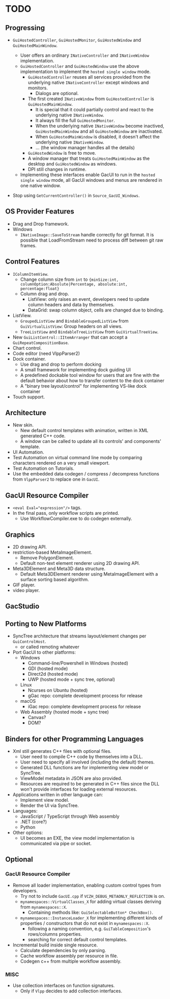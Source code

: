 # TODO

## Progressing

- `GuiHostedController`, `GuiHostedMonitor`, `GuiHostedWindow` and `GuiHostedMainWindow`.
  - User offers an ordinary `INativeController` and `INativeWindow` implementation.
  - `GuiHostedController` and `GuiHostedWindow` use the above implementation to implement the `hosted single window` mode.
    - `GuiHostedController` reuses all services provided from the underlying native `INativeController` except windows and monitors.
      - Dialogs are optional.
    - The first created `INativeWindow` from `GuiHostedController` is `GuiHostedMainWindow`.
      - It is special that it could partially control and react to the underlying native `INativeWindow`.
      - It always fill the full `GuiHostedMonitor`.
      - When the underlying native `INativeWindow` become inactived, `GuiHostedMainWindow` and all `GuiHostedWindow` are inactivated.
      - When `GuiHostedMainWindow` is disabled, it doesn't affect the underlying native `INativeWindow`.
      - ... (the window manager handles all the details)
    - `GuiHostedWindow` is free to move.
    - A window manager that treats `GuiHostedMainWindow` as the desktop and `GuiHostedWindow` as windows.
    - DPI still changes in runtime.
  - Implementing these interfaces enable GacUI to run in the `hosted single window` mode, all GacUI windows and menus are rendered in one native window.

- Stop using `GetCurrentController()` in `Source_GacUI_Windows`.

## OS Provider Features

- Drag and Drop framework.
- Windows
  - `INativeImage::SaveToStream` handle correctly for git format. It is possible that LoadFromStream need to process diff between git raw frames.

## Control Features

- `IColumnItemView`.
  - Change column size from `int` to `{minSize:int, columnOption:Absolute|Percentage, absolute:int, percentage:float}`
  - Column drag and drop.
    - ListView: only raises an event, developers need to update column headers and data by themselves.
    - DataGrid: swap column object, cells are changed due to binding.
- ListView.
  - `GroupedListView` and `BindableGroupedListView` from `GuiVirtualListView`: Group headers on all views.
  - `TreeListView` and `BindableTreeListView` from `GuiVirtualTreeView`.
- New `GuiListControl::IItemArranger` that can accept a `GuiRepeatCompositionBase`.
- Chart control.
- Code editor (need VlppParser2)
- Dock container.
  - Use drag and drop to perform docking
  - A small framework for implementing dock guiding UI
  - A predefined dockable tool window for users that are fine with the default behavior about how to transfer content to the dock container
  - A "binary tree layout/control" for implementing VS-like dock container
- Touch support.

## Architecture

- New skin.
  - New default control templates with animation, written in XML generated C++ code.
  - A window can be called to update all its controls' and components' template.
- UI Automation.
- Test Automation on virtual command line mode by comparing characters rendered on a very small viewport.
- Test Automation on Tutorials.
- Use the embedded data codegen / compress / decompress functions from `VlppParser2` to replace one in `GacUI`.

## GacUI Resource Compiler

- `<eval Eval="expression"/>` tags.
- In the final pass, only workflow scripts are printed.
  - Use WorkflowCompiler.exe to do codegen externally.

## Graphics

- 2D drawing API.
- restriction-based MetaImageElement.
  - Remove PolygonElement.
  - Default non-text element renderer using 2D drawing API.
- Meta3DElement and Meta3D data structure.
  - Default Meta3DElement renderer using MetaImageElement with a surface sorting based algorithm.
- GIF player.
- video player.

## GacStudio

## Porting to New Platforms

- SyncTree architecture that streams layout/element changes per `GuiControlHost`.
  - or called remoting whatever
- Port GacUI to other platforms:
  - Windows
    - Command-line/Powershell in Windows (hosted)
    - GDI (hosted mode)
    - Direct2d (hosted mode)
    - UWP (hosted mode + sync tree, optional)
  - Linux
    - Ncurses on Ubuntu (hosted)
    - gGac repo: complete development process for release
  - macOS
    - iGac repo: complete development process for release
  - Web Assembly (hosted mode + sync tree)
    - Canvas?
    - DOM?

## Binders for other Programming Languages

- Xml still generates C++ files with optional files.
  - User need to compile C++ code by themselves into a DLL.
  - User need to specify all involved (including the default) themes.
  - Generated DLL functions are for implementing view model or SyncTree.
  - ViewModel metadata in JSON are also provided.
  - Resources are required to be generated in C++ files since the DLL won't provide interfaces for loading external resources.
- Applications written in other language can:
  - Implement view model.
  - Render the UI via SyncTree.
- Languages:
  - JavaScript / TypeScript through Web assembly
  - .NET (core?)
  - Python
- Other options:
  - UI becomes an EXE, the view model implementation is communicated via pipe or socket.

## Optional

### GacUI Resource Compiler

- Remove all loader implementation, enabling custom control types from developers.
  - Try not to include `GacUI.cpp` if `VCZH_DEBUG_METAONLY_REFLECTION` is on.
  - `mynamespaces::VirtualClasses_X` for adding virtual classes deriving from `mynamespaces::X`.
    - Containing methods like: `GuiSelectableButton* CheckBox()`.
  - `mynamespaces::InstanceLoader_X` for implementing different kinds of properties / constructors that do not exist in `mynamespaces::X`.
    - following a naming convention, e.g. `GuiTableComposition`'s rows/columns properties.
    - searching for correct default control templates.
- Incremental build inside single resource.
  -  Calculate dependencies by only parsing.
  -  Cache workflow assembly per resource in file.
  -  Codegen c++ from multiple workflow assembly.

### MISC

- Use collection interfaces on function signatures.
  - Only if `Vlpp` decides to add collection interfaces.
